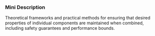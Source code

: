 ### Mini Description

Theoretical frameworks and practical methods for ensuring that desired properties of individual components are maintained when combined, including safety guarantees and performance bounds.
